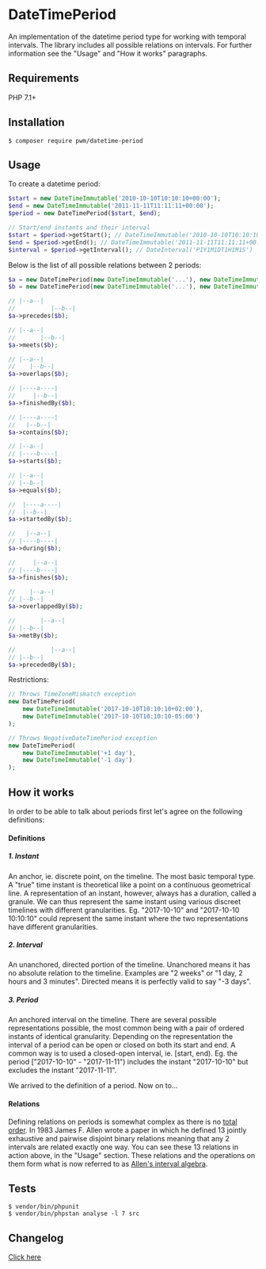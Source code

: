# DateTimePeriod

An implementation of the datetime period type for working with temporal intervals. The library includes all possible relations on intervals. For further information see the "Usage" and "How it works" paragraphs.

## Requirements

PHP 7.1+

## Installation

    $ composer require pwm/datetime-period

## Usage

To create a datetime period:

```php
$start = new DateTimeImmutable('2010-10-10T10:10:10+00:00');
$end = new DateTimeImmutable('2011-11-11T11:11:11+00:00');
$period = new DateTimePeriod($start, $end);

// Start/end instants and their interval
$start = $period->getStart(); // DateTimeImmutable('2010-10-10T10:10:10+00:00')
$end = $period->getEnd(); // DateTimeImmutable('2011-11-11T11:11:11+00:00')
$interval = $period->getInterval(); // DateInterval('P1Y1M1DT1H1M1S')
```

Below is the list of all possible relations between 2 periods:

```php
$a = new DateTimePeriod(new DateTimeImmutable('...'), new DateTimeImmutable('...'));
$b = new DateTimePeriod(new DateTimeImmutable('...'), new DateTimeImmutable('...'));

// |--a--|
//          |--b--|
$a->precedes($b);

// |--a--|
//       |--b--|
$a->meets($b);

// |--a--|
//    |--b--|
$a->overlaps($b);

// |----a----|
//     |--b--|
$a->finishedBy($b);

// |----a----|
//   |--b--|
$a->contains($b);

// |--a--|
// |----b----|
$a->starts($b);

// |--a--|
// |--b--|
$a->equals($b);

//  |----a----|
//  |--b--|
$a->startedBy($b);

//   |--a--|
// |----b----|
$a->during($b);

//     |--a--|
// |----b----|
$a->finishes($b);

//    |--a--|
// |--b--|
$a->overlappedBy($b);

//       |--a--|
// |--b--|
$a->metBy($b);

//          |--a--|
// |--b--|
$a->precededBy($b);
```

Restrictions:

```php
// Throws TimeZoneMismatch exception
new DateTimePeriod(
    new DateTimeImmutable('2017-10-10T10:10:10+02:00'),
    new DateTimeImmutable('2017-10-10T10:10:10-05:00')
);

// Throws NegativeDateTimePeriod exception
new DateTimePeriod(
    new DateTimeImmutable('+1 day'),
    new DateTimeImmutable('-1 day')
);
```

## How it works

In order to be able to talk about periods first let's agree on the following definitions:

#### Definitions

##### 1. Instant
An anchor, ie. discrete point, on the timeline. The most basic temporal type. A "true" time instant is theoretical like a point on a continuous geometrical line. A representation of an instant, however, always has a duration, called a granule. We can thus represent the same instant using various discreet timelines with different granularities. Eg. "2017-10-10" and "2017-10-10 10:10:10" could represent the same instant where the two representations have different granularities. 

##### 2. Interval
An unanchored, directed portion of the timeline. Unanchored means it has no absolute relation to the timeline. Examples are "2 weeks" or "1 day, 2 hours and 3 minutes". Directed means it is perfectly valid to say "-3 days".

##### 3. Period
An anchored interval on the timeline. There are several possible representations possible, the most common being with a pair of ordered instants of identical granularity. Depending on the representation the interval of a period can be open or closed on both its start and end. A common way is to used a closed-open interval, ie. [start, end). Eg. the period ["2017-10-10" - "2017-11-11") includes the instant "2017-10-10" but excludes the instant "2017-11-11".

We arrived to the definition of a period. Now on to...

#### Relations

Defining relations on periods is somewhat complex as there is no [total order](https://en.wikipedia.org/wiki/Total_order). In 1983 James F. Allen wrote a paper in which he defined 13 jointly exhaustive and pairwise disjoint binary relations meaning that any 2 intervals are related exactly one way. You can see these 13 relations in action above, in the "Usage" section. These relations and the operations on them form what is now referred to as [Allen's interval algebra](https://www.ics.uci.edu/~alspaugh/cls/shr/allen.html). 

## Tests

	$ vendor/bin/phpunit
	$ vendor/bin/phpstan analyse -l 7 src

## Changelog

[Click here](changelog.md)
